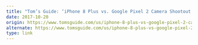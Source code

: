 ```yaml
---
title: "Tom’s Guide: ‘iPhone 8 Plus vs. Google Pixel 2 Camera Shootout’"
date: 2017-10-20
origin: https://www.tomsguide.com/us/iphone-8-plus-vs-google-pixel-2-camera,review-4770.html
alternate: https://www.tomsguide.com/us/iphone-8-plus-vs-google-pixel-2-camera,review-4770.html
type: link
---
```


